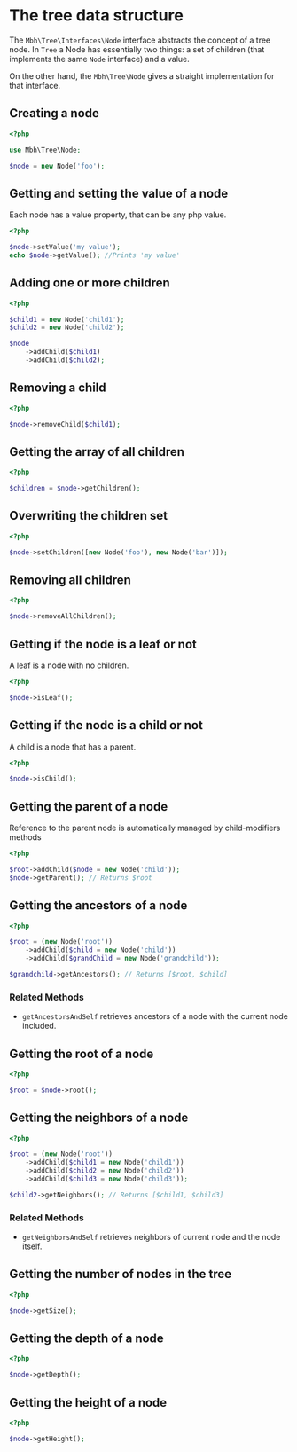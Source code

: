 # The tree data structure

The `Mbh\Tree\Interfaces\Node` interface abstracts the concept of a tree node. In `Tree` a Node has essentially two things: a set of children (that implements the same `Node` interface) and a value.

On the other hand, the `Mbh\Tree\Node` gives a straight implementation for that interface.

## Creating a node

```php
<?php

use Mbh\Tree\Node;

$node = new Node('foo');
```

## Getting and setting the value of a node

Each node has a value property, that can be any php value.

```php
<?php

$node->setValue('my value');
echo $node->getValue(); //Prints 'my value'
```

## Adding one or more children

```php
<?php

$child1 = new Node('child1');
$child2 = new Node('child2');

$node
    ->addChild($child1)
    ->addChild($child2);
```

## Removing a child

```php
<?php

$node->removeChild($child1);
```

## Getting the array of all children

```php
<?php

$children = $node->getChildren();
```

## Overwriting the children set

```php
<?php

$node->setChildren([new Node('foo'), new Node('bar')]);
```

## Removing all children

```php
<?php

$node->removeAllChildren();
```

## Getting if the node is a leaf or not

A leaf is a node with no children.

```php
<?php

$node->isLeaf();
```

## Getting if the node is a child or not

A child is a node that has a parent.

```php
<?php

$node->isChild();
```

## Getting the parent of a node

Reference to the parent node is automatically managed by child-modifiers methods

```php
<?php

$root->addChild($node = new Node('child'));
$node->getParent(); // Returns $root
```

## Getting the ancestors of a node

```php
<?php

$root = (new Node('root'))
    ->addChild($child = new Node('child'))
    ->addChild($grandChild = new Node('grandchild'));

$grandchild->getAncestors(); // Returns [$root, $child]
```

### Related Methods

- `getAncestorsAndSelf` retrieves ancestors of a node with the current node included.

## Getting the root of a node

```php
<?php

$root = $node->root();
```

## Getting the neighbors of a node

```php
<?php

$root = (new Node('root'))
    ->addChild($child1 = new Node('child1'))
    ->addChild($child2 = new Node('child2'))
    ->addChild($child3 = new Node('child3'));

$child2->getNeighbors(); // Returns [$child1, $child3]
```

### Related Methods

- `getNeighborsAndSelf` retrieves neighbors of current node and the node itself.

## Getting the number of nodes in the tree

```php
<?php

$node->getSize();
```

## Getting the depth of a node

```php
<?php

$node->getDepth();
```

## Getting the height of a node

```php
<?php

$node->getHeight();
```
